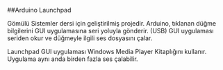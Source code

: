 ##Arduino Launchpad

Gömülü Sistemler dersi için geliştirilmiş projedir.
Arduino, tıklanan düğme bilgilerini GUI uygulamasına seri yoluyla gönderir. (USB)
GUI uygulaması seriden okur ve düğmeyle ilgili ses dosyasını çalar.


Launchpad GUI uygulaması Windows Media Player Kitaplığını kullanır. Uygulama aynı anda birden fazla ses çalabilir.